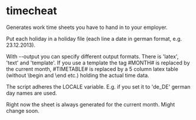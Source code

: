 timecheat
=========

Generates work time sheets you have to hand in to your employer. 

Put each holiday in a holiday file (each line a date in german format, e.g.
23.12.2013).

With --output you can specify different output formats. There is 'latex', 'text'
and 'template'. If you use a template the tag #MONTH# is replaced by the current
month, #TIMETABLE# is replaced by a 5 column latex table (without \begin and
\end etc.) holding the actual time data.

The script adheres the LOCALE variable. E.g. if you set it to 'de_DE' german day
names are used. 

Right now the sheet is always generated for the current month. Might change
soon.
